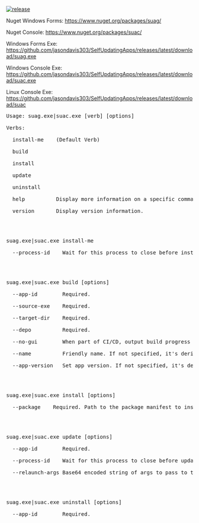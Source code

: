 [![release](https://github.com/jasondavis303/SelfUpdatingApps/actions/workflows/release.yml/badge.svg)](https://github.com/jasondavis303/SelfUpdatingApps/actions/workflows/release.yml)


Nuget Windows Forms: https://www.nuget.org/packages/suag/

Nuget Console: https://www.nuget.org/packages/suac/


Windows Forms Exe: https://github.com/jasondavis303/SelfUpdatingApps/releases/latest/download/suag.exe 

Windows Console Exe: https://github.com/jasondavis303/SelfUpdatingApps/releases/latest/download/suac.exe

Linux Console Exe: https://github.com/jasondavis303/SelfUpdatingApps/releases/latest/download/suac


<pre>
Usage: suag.exe|suac.exe [verb] [options]

Verbs:

  install-me    (Default Verb)

  build

  install

  update

  uninstall

  help          Display more information on a specific command.

  version       Display version information.




suag.exe|suac.exe install-me

  --process-id    Wait for this process to close before installing




suag.exe|suac.exe build [options]

  --app-id        Required.

  --source-exe    Required.

  --target-dir    Required.

  --depo          Required.

  --no-gui        When part of CI/CD, output build progress to the console

  --name          Friendly name. If not specified, it's derived from source-exe

  --app-version   Set app version. If not specified, it's derived from DateTime.UtcNow




suag.exe|suac.exe install [options]

  --package    Required. Path to the package manifest to install


  

suag.exe|suac.exe update [options]

  --app-id        Required.

  --process-id    Wait for this process to close before updating

  --relaunch-args Base64 encoded string of args to pass to the app after updating




suag.exe|suac.exe uninstall [options]

  --app-id        Required.
</pre>